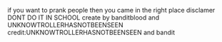 if you want to prank people then you came in the right place disclamer DONT DO IT IN SCHOOL
create by banditblood and UNKNOWTROLLERHASNOTBEENSEEN credit:UNKNOWTROLLERHASNOTBEENSEEN and bandit
